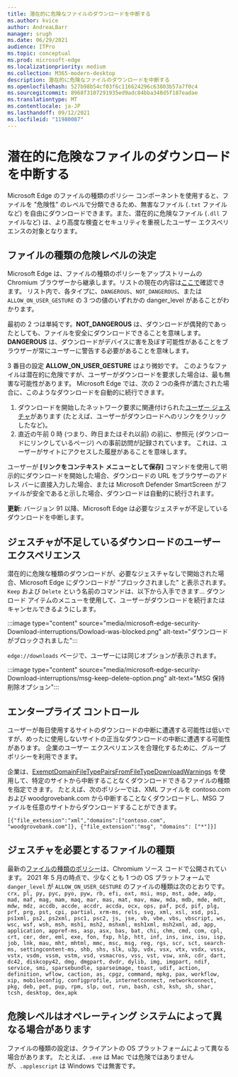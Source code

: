 ```yaml
---
title: 潜在的に危険なファイルのダウンロードを中断する
ms.author: kvice
author: AndreaLBarr
manager: srugh
ms.date: 06/29/2021
audience: ITPro
ms.topic: conceptual
ms.prod: microsoft-edge
ms.localizationpriority: medium
ms.collection: M365-modern-desktop
description: 潜在的に危険なファイルのダウンロードを中断する
ms.openlocfilehash: 527b98b54cf03f6c116624296c63803b57a7f0c4
ms.sourcegitcommit: 8968f3107291935ed9adc84bba348d5f187eadae
ms.translationtype: MT
ms.contentlocale: ja-JP
ms.lasthandoff: 09/12/2021
ms.locfileid: "11980087"
---
```

# <a name="interrupting-downloads-of-potentially-dangerous-files"></a>潜在的に危険なファイルのダウンロードを中断する

Microsoft Edge のファイルの種類のポリシー コンポーネントを使用すると、ファイルを "危険性" のレベルで分類できるため、無害なファイル (`.txt` ファイルなど) を自由にダウンロードできます。また、潜在的に危険なファイル (`.dll` ファイルなど) は、より高度な検査とセキュリティを重視したユーザー エクスペリエンスの対象となります。

## <a name="determining-the-danger-level-of-a-file-type"></a>ファイルの種類の危険レベルの決定

Microsoft Edge は、ファイルの種類のポリシーをアップストリームの Chromium ブラウザーから継承します。リストの現在の内容は[ここで](https://source.chromium.org/chromium/chromium/src/+/main:components/safe_browsing/core/resources/download_file_types.asciipb)確認できます。 リスト内で、各タイプに、`DANGEROUS`、`NOT_DANGEROUS`、または `ALLOW_ON_USER_GESTURE` の 3 つの値のいずれかの danger_level があることがわかります。

最初の 2 つは単純です。**NOT_DANGEROUS** は、ダウンロードが偶発的であったとしても、ファイルを安全にダウンロードできることを意味します。 **DANGEROUS** は、ダウンロードがデバイスに害を及ぼす可能性があることをブラウザーが常にユーザーに警告する必要があることを意味します。

3 番目の設定 **ALLOW_ON_USER_GESTURE** はより微妙です。 このようなファイルは潜在的に危険ですが、ユーザーがダウンロードを要求した場合は、最も無害な可能性があります。 Microsoft Edge では、次の 2 つの条件が満たされた場合に、このようなダウンロードを自動的に続行できます。

1. ダウンロードを開始したネットワーク要求に関連付けられた[ユーザー ジェスチャ](https://textslashplain.com/2020/05/18/browser-basics-user-gestures/)があります (たとえば、ユーザーがダウンロードへのリンクをクリックしたなど)。
2. 直近の午前 0 時 (つまり、昨日またはそれ以前) の前に、参照元 (ダウンロードにリンクしているページ) への事前訪問が記録されています。 これは、ユーザーがサイトにアクセスした履歴があることを意味します。

ユーザーが **[リンクをコンテキスト メニューとして保存]** コマンドを使用して明示的にダウンロードを開始した場合、ダウンロードの URL をブラウザーのアドレス バーに直接入力した場合、または Microsoft Defender SmartScreen がファイルが安全であると示した場合、ダウンロードは自動的に続行されます。

**更新:** バージョン 91 以降、Microsoft Edge は必要なジェスチャが不足しているダウンロードを中断します。

## <a name="user-experience-for-downloads-lacking-gestures"></a>ジェスチャが不足しているダウンロードのユーザー エクスペリエンス

潜在的に危険な種類のダウンロードが、必要なジェスチャなしで開始された場合、Microsoft Edge にダウンロードが "ブロックされました" と表示されます。 `Keep` および `Delete` という名前のコマンドは、以下から入手できます... ダウンロード アイテムのメニューを使用して、ユーザーがダウンロードを続行またはキャンセルできるようにします。

:::image type="content" source="media/microsoft-edge-security-Download-interruptions/Dowload-was-blocked.png" alt-text="ダウンロードがブロックされました":::

`edge://downloads` ページで、ユーザーには同じオプションが表示されます。

:::image type="content" source="media/microsoft-edge-security-Download-interruptions/msg-keep-delete-option.png" alt-text="MSG 保持削除オプション":::

## <a name="enterprise-controls"></a>エンタープライズ コントロール

ユーザーが毎日使用するサイトのダウンロードの中断に遭遇する可能性は低いですが、めったに使用しないサイトの正当なダウンロードの中断に遭遇する可能性があります。 企業のユーザー エクスペリエンスを合理化するために、グループ ポリシーを利用できます。

企業は、[ExemptDomainFileTypePairsFromFileTypeDownloadWarnings](/deployedge/microsoft-edge-policies#exemptdomainfiletypepairsfromfiletypedownloadwarnings) を使用して、特定のサイトから中断することなくダウンロードできるファイルの種類を指定できます。 たとえば、次のポリシーでは、XML ファイルを contoso.com および woodgrovebank.com から中断することなくダウンロードし、MSG ファイルを任意のサイトからダウンロードすることができます。

`[{"file_extension":"xml","domains":["contoso.com", "woodgrovebank.com"]},
{"file_extension":"msg", "domains": ["*"]}]`

## <a name="file-types-requiring-a-gesture"></a>ジェスチャを必要とするファイルの種類

最新の[ファイルの種類のポリシー](https://source.chromium.org/chromium/chromium/src/+/main:components/safe_browsing/core/resources/download_file_types.asciipb)は、Chromium ソース コードで公開されています。 2021 年 5 月の時点で、少なくとも 1 つの OS プラットフォームで `danger_level` が `ALLOW_ON_USER_GESTURE` のファイルの種類は次のとおりです。
`crx, pl, py, pyc, pyo, pyw, rb, efi, oxt, msi, msp, mst, ade, adp, mad, maf, mag, mam, maq, mar, mas, mat, mav, maw, mda, mdb, mde, mdt, mdw, mdz, accdb, accde, accdr, accda, ocx, ops, paf, pcd, pif, plg, prf, prg, pst, cpi, partial, xrm-ms, rels, svg, xml, xsl, xsd, ps1, ps1xml, ps2, ps2xml, psc1, psc2, js, jse, vb, vbe, vbs, vbscript, ws, wsc, wsf, wsh, msh, msh1, msh2, mshxml, msh1xml, msh2xml, ad, app, application, appref-ms, asp, asx, bas, bat, chi, chm, cmd, com, cpl, crt, cer, der, eml, exe, fon, fxp, hlp, htt, inf, ins, inx, isu, isp, job, lnk, mau, mht, mhtml, mmc, msc, msg, reg, rgs, scr, sct, search-ms, settingcontent-ms, shb, shs, slk, u3p, vdx, vsx, vtx, vsdx, vssx, vstx, vsdm, vssm, vstm, vsd, vsmacros, vss, vst, vsw, xnk, cdr, dart, dc42, diskcopy42, dmg, dmgpart, dvdr, dylib, img, imgpart, ndif, service, smi, sparsebundle, sparseimage, toast, udif, action, definition, wflow, caction, as, cpgz, command, mpkg, pax, workflow, xip, mobileconfig, configprofile, internetconnect, networkconnect, pkg, deb, pet, pup, rpm, slp, out, run, bash, csh, ksh, sh, shar, tcsh, desktop, dex,apk`

## <a name="danger-level-may-vary-by-operating-system"></a>危険レベルはオペレーティング システムによって異なる場合があります

ファイルの種類の設定は、クライアントの OS プラットフォームによって異なる場合があります。 たとえば、`.exe` は Mac では危険ではありませんが、`.applescript` は Windows では無害です。
